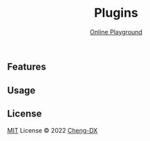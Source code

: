 <br>

<p align="center">
<img src=""/>
</p>

<h1 align="center">Plugins</h1>

<p align="center"></p>

<!-- PLAYGROUND -->
<p align="center"><a href="">Online Playground</a></p>
<br>

## Features

## Usage

## License

[MIT](./LICENSE) License © 2022 [Cheng-DX](https://github.com/Cheng-DX)
